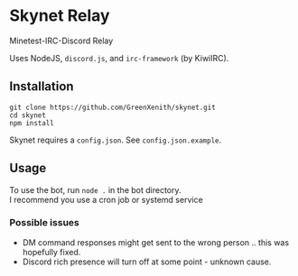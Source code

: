 # Skynet Relay #
Minetest-IRC-Discord Relay

Uses NodeJS, `discord.js`, and `irc-framework` (by KiwiIRC).  

## Installation ##

```
git clone https://github.com/GreenXenith/skynet.git
cd skynet
npm install
``` 

Skynet requires a `config.json`. See `config.json.example`.  

## Usage ##

To use the bot, run `node .` in the bot directory.  
I recommend you use a cron job or systemd service  

### Possible issues ###
* DM command responses might get sent to the wrong person .. this was hopefully fixed.
* Discord rich presence will turn off at some point - unknown cause.
